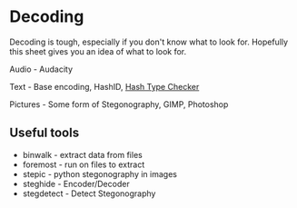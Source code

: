 # Decoding

Decoding is tough, especially if you don't know what to look for. Hopefully this sheet gives you an idea of what to look for.

Audio - Audacity

Text - Base encoding, HashID, [Hash Type Checker](https://md5hashing.net/hash_type_checker/)

Pictures - Some form of Stegonography, GIMP, Photoshop


## Useful tools
- binwalk - extract data from files
- foremost - run on files to extract
- stepic - python stegonography in images
- steghide - Encoder/Decoder
- stegdetect - Detect Stegonography
